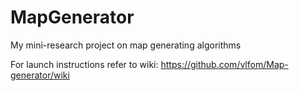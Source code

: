 # MapGenerator
My mini-research project on map generating algorithms

For launch instructions refer to wiki: https://github.com/vlfom/Map-generator/wiki
